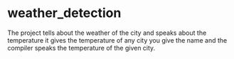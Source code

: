 # weather_detection
The project tells about the weather of the city and speaks about the temperature
it gives the temperature of any city you give the name and the compiler speaks the temperature of the given city.
